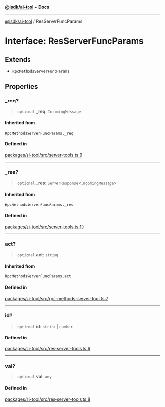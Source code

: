 [**@isdk/ai-tool**](../README.md) • **Docs**

***

[@isdk/ai-tool](../globals.md) / ResServerFuncParams

# Interface: ResServerFuncParams

## Extends

- `RpcMethodsServerFuncParams`

## Properties

### \_req?

> `optional` **\_req**: `IncomingMessage`

#### Inherited from

`RpcMethodsServerFuncParams._req`

#### Defined in

[packages/ai-tool/src/server-tools.ts:9](https://github.com/isdk/ai-tool.js/blob/37ada542a786fbbc770f2d61beb564f6e603941d/src/server-tools.ts#L9)

***

### \_res?

> `optional` **\_res**: `ServerResponse`\<`IncomingMessage`\>

#### Inherited from

`RpcMethodsServerFuncParams._res`

#### Defined in

[packages/ai-tool/src/server-tools.ts:10](https://github.com/isdk/ai-tool.js/blob/37ada542a786fbbc770f2d61beb564f6e603941d/src/server-tools.ts#L10)

***

### act?

> `optional` **act**: `string`

#### Inherited from

`RpcMethodsServerFuncParams.act`

#### Defined in

[packages/ai-tool/src/rpc-methods-server-tool.ts:7](https://github.com/isdk/ai-tool.js/blob/37ada542a786fbbc770f2d61beb564f6e603941d/src/rpc-methods-server-tool.ts#L7)

***

### id?

> `optional` **id**: `string` \| `number`

#### Defined in

[packages/ai-tool/src/res-server-tools.ts:6](https://github.com/isdk/ai-tool.js/blob/37ada542a786fbbc770f2d61beb564f6e603941d/src/res-server-tools.ts#L6)

***

### val?

> `optional` **val**: `any`

#### Defined in

[packages/ai-tool/src/res-server-tools.ts:8](https://github.com/isdk/ai-tool.js/blob/37ada542a786fbbc770f2d61beb564f6e603941d/src/res-server-tools.ts#L8)
